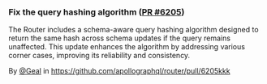 ### Fix the query hashing algorithm ([PR #6205](https://github.com/apollographql/router/pull/6205))

The Router includes a schema-aware query hashing algorithm designed to return the same hash across schema updates if the query remains unaffected. This update enhances the algorithm by addressing various corner cases, improving its reliability and consistency.

By [@Geal](https://github.com/Geal) in https://github.com/apollographql/router/pull/6205kkk
